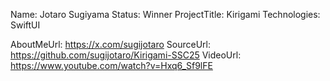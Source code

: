 Name: Jotaro Sugiyama
Status: Winner
ProjectTitle: Kirigami
Technologies: SwiftUI

AboutMeUrl: https://x.com/sugijotaro
SourceUrl: https://github.com/sugijotaro/Kirigami-SSC25
VideoUrl: https://www.youtube.com/watch?v=Hxq6_Sf9lFE

<!---
EXAMPLE
Name<required>: John Appleseed
Status<required>: Submitted <or> Winner <or> Distinguished <or> Rejected
ProjectTitle: The Accessibility Rose
Technologies<only the first 4 are visible>: SwiftUI, RealityKit, CoreGraphic 

AboutMeUrl: https://linkedin.com/in/johnappleseed <
SourceUrl: https://github.com/johnappleseed/wwdc2025
VideoUrl: https://youtu.be/ABCDE123456

Please note that only Name and Status are mandatory fields. The other fields are optional.
-->
